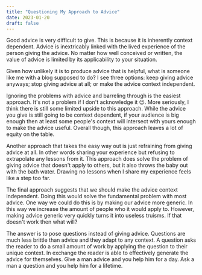 ```yaml
---
title: "Questioning My Approach to Advice"
date: 2023-01-20
draft: false
---
```


Good advice is very difficult to give. This is because it is inherently context dependent. Advice is inextricably linked with the lived experience of the person giving the advice. No matter how well conceived or written, the value of advice is limited by its applicability to your situation.

Given how unlikely it is to produce advice that is helpful, what is someone like me with a blog supposed to do? I see three options: keep giving advice anyways; stop giving advice at all; or make the advice context independent.

Ignoring the problems with advice and barreling through is the easiest approach. It's not a problem if I don't acknowledge it 😉. More seriously, I think there is still some limited upside to this approach. While the advice you give is still going to be context dependent, if your audience is big enough then at least some people's context will intersect with yours enough to make the advice useful. Overall though, this approach leaves a lot of equity on the table.

Another approach that takes the easy way out is just refraining from giving advice at all. In other words sharing your experience but refusing to extrapolate any lessons from it. This approach does solve the problem of giving advice that doesn't apply to others, but it also throws the baby out with the bath water. Drawing no lessons when I share my experience feels like a step too far.

The final approach suggests that we should make the advice context independent. Doing this would solve the fundamental problem with most advice. One way we could do this is by making our advice more generic. In this way we increase the amount of people who it would apply to. However, making advice generic very quickly turns it into useless truisms. If that doesn't work then what will?

The answer is to pose questions instead of giving advice. Questions are much less brittle than advice and they adapt to any context. A question asks the reader to do a small amount of work by applying the question to their unique context. In exchange the reader is able to effectively generate the advice for themselves. Give a man advice and you help him for a day. Ask a man a question and you help him for a lifetime.
